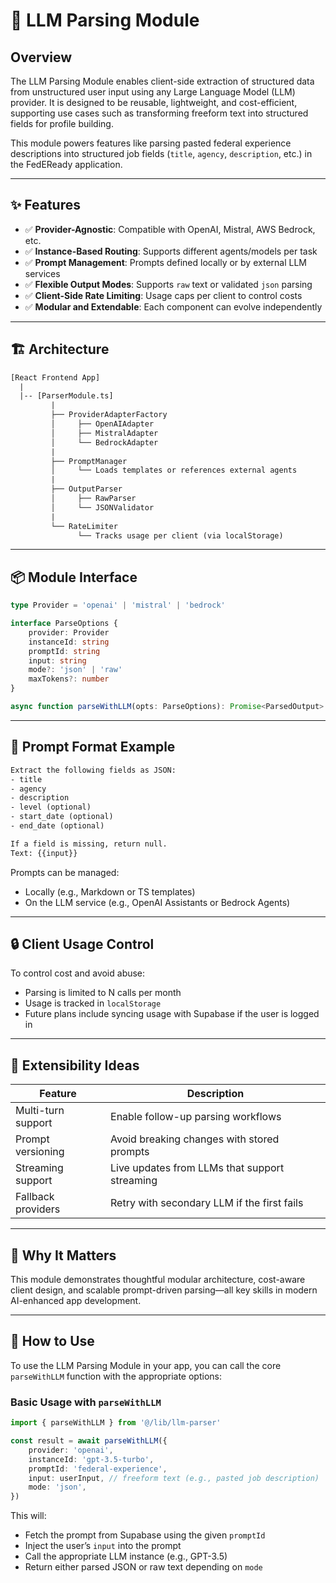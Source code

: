 # 🧠 LLM Parsing Module

## Overview

The LLM Parsing Module enables client-side extraction of structured data from unstructured user input using any Large Language Model (LLM) provider. It is designed to be reusable, lightweight, and cost-efficient, supporting use cases such as transforming freeform text into structured fields for profile building.

This module powers features like parsing pasted federal experience descriptions into structured job fields (`title`, `agency`, `description`, etc.) in the FedEReady application.

---

## ✨ Features

- ✅ **Provider-Agnostic**: Compatible with OpenAI, Mistral, AWS Bedrock, etc.
- ✅ **Instance-Based Routing**: Supports different agents/models per task
- ✅ **Prompt Management**: Prompts defined locally or by external LLM services
- ✅ **Flexible Output Modes**: Supports `raw` text or validated `json` parsing
- ✅ **Client-Side Rate Limiting**: Usage caps per client to control costs
- ✅ **Modular and Extendable**: Each component can evolve independently

---

## 🏗️ Architecture

```txt
[React Frontend App]
  |
  |-- [ParserModule.ts]
         |
         ├── ProviderAdapterFactory
         │     ├── OpenAIAdapter
         │     ├── MistralAdapter
         │     └── BedrockAdapter
         |
         ├── PromptManager
         │     └── Loads templates or references external agents
         |
         ├── OutputParser
         │     ├── RawParser
         │     └── JSONValidator
         |
         └── RateLimiter
               └── Tracks usage per client (via localStorage)
```

---

## 📦 Module Interface

```ts
type Provider = 'openai' | 'mistral' | 'bedrock'

interface ParseOptions {
	provider: Provider
	instanceId: string
	promptId: string
	input: string
	mode?: 'json' | 'raw'
	maxTokens?: number
}

async function parseWithLLM(opts: ParseOptions): Promise<ParsedOutput>
```

---

## 🧠 Prompt Format Example

```txt
Extract the following fields as JSON:
- title
- agency
- description
- level (optional)
- start_date (optional)
- end_date (optional)

If a field is missing, return null.
Text: {{input}}
```

Prompts can be managed:

- Locally (e.g., Markdown or TS templates)
- On the LLM service (e.g., OpenAI Assistants or Bedrock Agents)

---

## 🔒 Client Usage Control

To control cost and avoid abuse:

- Parsing is limited to N calls per month
- Usage is tracked in `localStorage`
- Future plans include syncing usage with Supabase if the user is logged in

---

## 🔮 Extensibility Ideas

| Feature            | Description                                   |
| ------------------ | --------------------------------------------- |
| Multi-turn support | Enable follow-up parsing workflows            |
| Prompt versioning  | Avoid breaking changes with stored prompts    |
| Streaming support  | Live updates from LLMs that support streaming |
| Fallback providers | Retry with secondary LLM if the first fails   |

---

## 🚀 Why It Matters

This module demonstrates thoughtful modular architecture, cost-aware client design, and scalable prompt-driven parsing—all key skills in modern AI-enhanced app development.

---

## 🧪 How to Use

To use the LLM Parsing Module in your app, you can call the core `parseWithLLM` function with the appropriate options:

### Basic Usage with `parseWithLLM`

```ts
import { parseWithLLM } from '@/lib/llm-parser'

const result = await parseWithLLM({
	provider: 'openai',
	instanceId: 'gpt-3.5-turbo',
	promptId: 'federal-experience',
	input: userInput, // freeform text (e.g., pasted job description)
	mode: 'json',
})
```

This will:

- Fetch the prompt from Supabase using the given `promptId`
- Inject the user’s `input` into the prompt
- Call the appropriate LLM instance (e.g., GPT-3.5)
- Return either parsed JSON or raw text depending on `mode`
